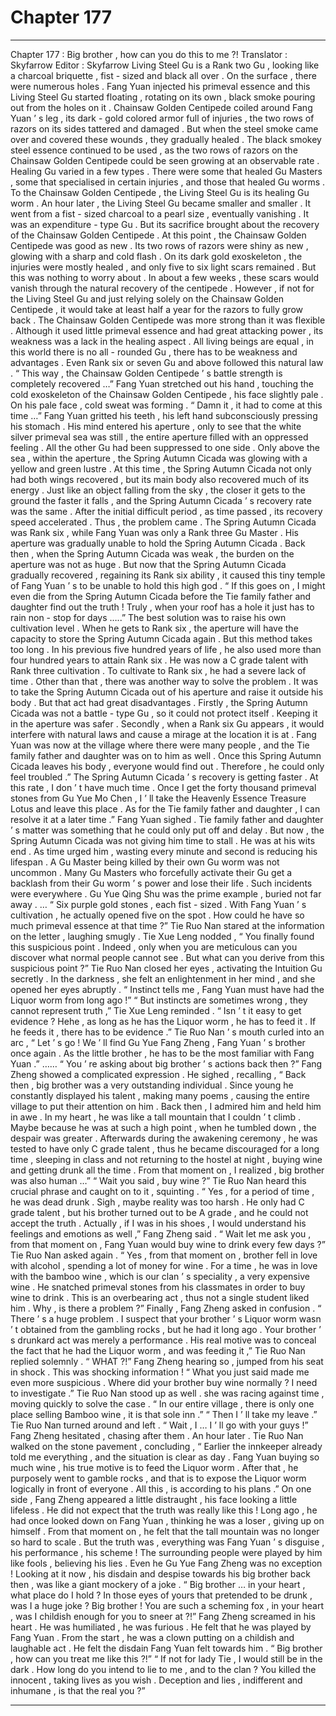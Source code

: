 
# Chapter 177


---

Chapter 177 : Big brother , how can you do this to me ?!
Translator :
Skyfarrow
Editor :
Skyfarrow
Living Steel Gu is a Rank two Gu , looking like a charcoal briquette , fist - sized and black all over . On the surface , there were numerous holes .
Fang Yuan injected his primeval essence and this Living Steel Gu started floating , rotating on its own , black smoke pouring out from the holes on it .
Chainsaw Golden Centipede coiled around Fang Yuan ’ s leg , its dark - gold colored armor full of injuries , the two rows of razors on its sides tattered and damaged .
But when the steel smoke came over and covered these wounds , they gradually healed .
The black smokey steel essence continued to be used , as the two rows of razors on the Chainsaw Golden Centipede could be seen growing at an observable rate .
Healing Gu varied in a few types . There were some that healed Gu Masters , some that specialised in certain injuries , and those that healed Gu worms .
To the Chainsaw Golden Centipede , the Living Steel Gu is its healing Gu worm .
An hour later , the Living Steel Gu became smaller and smaller . It went from a fist - sized charcoal to a pearl size , eventually vanishing .
It was an expenditure - type Gu .
But its sacrifice brought about the recovery of the Chainsaw Golden Centipede .
At this point , the Chainsaw Golden Centipede was good as new . Its two rows of razors were shiny as new , glowing with a sharp and cold flash . On its dark gold exoskeleton , the injuries were mostly healed , and only five to six light scars remained .
But this was nothing to worry about . In about a few weeks , these scars would vanish through the natural recovery of the centipede .
However , if not for the Living Steel Gu and just relying solely on the Chainsaw Golden Centipede , it would take at least half a year for the razors to fully grow back .
The Chainsaw Golden Centipede was more strong than it was flexible . Although it used little primeval essence and had great attacking power , its weakness was a lack in the healing aspect .
All living beings are equal , in this world there is no all - rounded Gu , there has to be weakness and advantages . Even Rank six or seven Gu and above followed this natural law .
“ This way , the Chainsaw Golden Centipede ’ s battle strength is completely recovered …” Fang Yuan stretched out his hand , touching the cold exoskeleton of the Chainsaw Golden Centipede , his face slightly pale .
On his pale face , cold sweat was forming .
“ Damn it , it had to come at this time …” Fang Yuan gritted his teeth , his left hand subconsciously pressing his stomach .
His mind entered his aperture , only to see that the white silver primeval sea was still , the entire aperture filled with an oppressed feeling .
All the other Gu had been suppressed to one side . Only above the sea , within the aperture , the Spring Autumn Cicada was glowing with a yellow and green lustre .
At this time , the Spring Autumn Cicada not only had both wings recovered , but its main body also recovered much of its energy .
Just like an object falling from the sky , the closer it gets to the ground the faster it falls , and the Spring Autumn Cicada ’ s recovery rate was the same . After the initial difficult period , as time passed , its recovery speed accelerated .
Thus , the problem came .
The Spring Autumn Cicada was Rank six , while Fang Yuan was only a Rank three Gu Master . His aperture was gradually unable to hold the Spring Autumn Cicada .
Back then , when the Spring Autumn Cicada was weak , the burden on the aperture was not as huge . But now that the Spring Autumn Cicada gradually recovered , regaining its Rank six ability , it caused this tiny temple of Fang Yuan ’ s to be unable to hold this high god .
“ If this goes on , I might even die from the Spring Autumn Cicada before the Tie family father and daughter find out the truth ! Truly , when your roof has a hole it just has to rain non - stop for days …..”
The best solution was to raise his own cultivation level . When he gets to Rank six , the aperture will have the capacity to store the Spring Autumn Cicada again .
But this method takes too long . In his previous five hundred years of life , he also used more than four hundred years to attain Rank six .
He was now a C grade talent with Rank three cultivation . To cultivate to Rank six , he had a severe lack of time .
Other than that , there was another way to solve the problem .
It was to take the Spring Autumn Cicada out of his aperture and raise it outside his body .
But that act had great disadvantages .
Firstly , the Spring Autumn Cicada was not a battle - type Gu , so it could not protect itself . Keeping it in the aperture was safer . Secondly , when a Rank six Gu appears , it would interfere with natural laws and cause a mirage at the location it is at .
Fang Yuan was now at the village where there were many people , and the Tie family father and daughter was on to him as well . Once this Spring Autumn Cicada leaves his body , everyone would find out .
Therefore , he could only feel troubled .” The Spring Autumn Cicada ’ s recovery is getting faster . At this rate , I don ’ t have much time . Once I get the forty thousand primeval stones from Gu Yue Mo Chen , I ’ ll take the Heavenly Essence Treasure Lotus and leave this place . As for the Tie family father and daughter , I can resolve it at a later time .”
Fang Yuan sighed .
Tie family father and daughter ’ s matter was something that he could only put off and delay . But now , the Spring Autumn Cicada was not giving him time to stall .
He was at his wits end . As time urged him , wasting every minute and second is reducing his lifespan .
A Gu Master being killed by their own Gu worm was not uncommon . Many Gu Masters who forcefully activate their Gu get a backlash from their Gu worm ’ s power and lose their life . Such incidents were everywhere . Gu Yue Qing Shu was the prime example , buried not far away .
…
“ Six purple gold stones , each fist - sized . With Fang Yuan ’ s cultivation , he actually opened five on the spot . How could he have so much primeval essence at that time ?” Tie Ruo Nan stared at the information on the letter , laughing smugly .
Tie Xue Leng nodded , “ You finally found this suspicious point . Indeed , only when you are meticulous can you discover what normal people cannot see . But what can you derive from this suspicious point ?”
Tie Ruo Nan closed her eyes , activating the Intuition Gu secretly .
In the darkness , she felt an enlightenment in her mind , and she opened her eyes abruptly . “ Instinct tells me , Fang Yuan must have had the Liquor worm from long ago !”
“ But instincts are sometimes wrong , they cannot represent truth ,” Tie Xue Leng reminded .
“ Isn ’ t it easy to get evidence ? Hehe , as long as he has the Liquor worm , he has to feed it . If he feeds it , there has to be evidence .” Tie Ruo Nan ’ s mouth curled into an arc , “ Let ’ s go ! We ’ ll find Gu Yue Fang Zheng , Fang Yuan ’ s brother once again . As the little brother , he has to be the most familiar with Fang Yuan .”
……
“ You ’ re asking about big brother ’ s actions back then ?” Fang Zheng showed a complicated expression .
He sighed , recalling , “ Back then , big brother was a very outstanding individual . Since young he constantly displayed his talent , making many poems , causing the entire village to put their attention on him . Back then , I admired him and held him in awe . In my heart , he was like a tall mountain that I couldn ’ t climb . Maybe because he was at such a high point , when he tumbled down , the despair was greater . Afterwards during the awakening ceremony , he was tested to have only C grade talent , thus he became discouraged for a long time , sleeping in class and not returning to the hostel at night , buying wine and getting drunk all the time . From that moment on , I realized , big brother was also human …”
“ Wait you said , buy wine ?” Tie Ruo Nan heard this crucial phrase and caught on to it , squinting .
“ Yes , for a period of time , he was dead drunk . Sigh , maybe reality was too harsh . He only had C grade talent , but his brother turned out to be A grade , and he could not accept the truth . Actually , if I was in his shoes , I would understand his feelings and emotions as well ,” Fang Zheng said .
“ Wait let me ask you , from that moment on , Fang Yuan would buy wine to drink every few days ?” Tie Ruo Nan asked again .
“ Yes , from that moment on , brother fell in love with alcohol , spending a lot of money for wine . For a time , he was in love with the bamboo wine , which is our clan ’ s speciality , a very expensive wine . He snatched primeval stones from his classmates in order to buy wine to drink . This is an overbearing act , thus not a single student liked him . Why , is there a problem ?” Finally , Fang Zheng asked in confusion .
“ There ’ s a huge problem . I suspect that your brother ’ s Liquor worm wasn ’ t obtained from the gambling rocks , but he had it long ago . Your brother ’ s drunkard act was merely a performance . His real motive was to conceal the fact that he had the Liquor worm , and was feeding it ,” Tie Ruo Nan replied solemnly .
“ WHAT ?!” Fang Zheng hearing so , jumped from his seat in shock .
This was shocking information !
“ What you just said made me even more suspicious . Where did your brother buy wine normally ? I need to investigate .” Tie Ruo Nan stood up as well . she was racing against time , moving quickly to solve the case .
“ In our entire village , there is only one place selling Bamboo wine , it is that sole inn .”
“ Then I ’ ll take my leave .” Tie Ruo Nan turned around and left .
“ Wait , I … I ’ ll go with your guys !” Fang Zheng hesitated , chasing after them .
An hour later .
Tie Ruo Nan walked on the stone pavement , concluding , “ Earlier the innkeeper already told me everything , and the situation is clear as day . Fang Yuan buying so much wine , his true motive is to feed the Liquor worm . After that , he purposely went to gamble rocks , and that is to expose the Liquor worm logically in front of everyone . All this , is according to his plans .”
On one side , Fang Zheng appeared a little distraught , his face looking a little lifeless .
He did not expect that the truth was really like this !
Long ago , he had once looked down on Fang Yuan , thinking he was a loser , giving up on himself . From that moment on , he felt that the tall mountain was no longer so hard to scale .
But the truth was , everything was Fang Yuan ’ s disguise , his performance , his scheme !
The surrounding people were played by him like fools , believing his lies .
Even he Gu Yue Fang Zheng was no exception !
Looking at it now , his disdain and despise towards his big brother back then , was like a giant mockery of a joke .
“ Big brother … in your heart , what place do I hold ? In those eyes of yours that pretended to be drunk , was I a huge joke ? Big brother ! You are such a scheming fox , in your heart , was I childish enough for you to sneer at ?!” Fang Zheng screamed in his heart .
He was humiliated , he was furious .
He felt that he was played by Fang Yuan . From the start , he was a clown putting on a childish and laughable act .
He felt the disdain Fang Yuan felt towards him .
“ Big brother , how can you treat me like this ?!”
“ If not for lady Tie , I would still be in the dark . How long do you intend to lie to me , and to the clan ? You killed the innocent , taking lives as you wish . Deception and lies , indifferent and inhumane , is that the real you ?”

---

